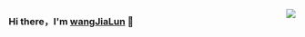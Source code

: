 
<a href="https://github.com/wangJiaLun-china"><img align='right' src="https://github-readme-stats.vercel.app/api?username=wangjialun-china&show_icons=true&&theme=default&locale=cn"></a>


### Hi there，I'm [wangJiaLun](https://wangjialun.top/about/index.html) 👋

<!-- [![CSDN](https://img.shields.io/badge/-csdn-green)](https://blog.csdn.net/weixin_45141382)  -->
